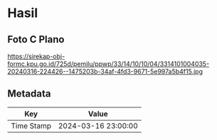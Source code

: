 # Hasil

## Foto C Plano

https://sirekap-obj-formc.kpu.go.id/725d/pemilu/ppwp/33/14/10/10/04/3314101004035-20240316-224426--1475203b-34af-4fd3-9671-5e997a5b4f15.jpg


## Metadata

| Key        | Value               |
| ---------- | ------------------- |
| Time Stamp | 2024-03-16 23:00:00 |



